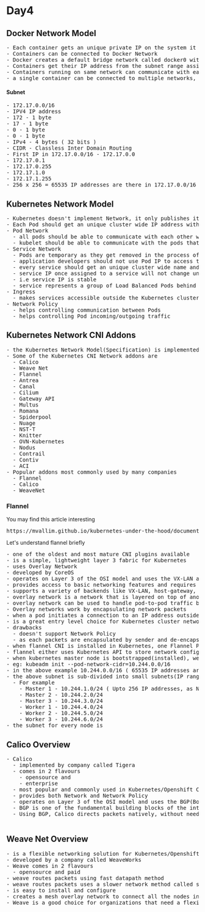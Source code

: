 # Day4

## Docker Network Model
<pre>
- Each container gets an unique private IP on the system it runs
- Containers can be connected to Docker Network
- Docker creates a default bridge network called docker0 with subnet 172.17.0.0/16 ( 65535 IP addresses )
- Containers get their IP address from the subnet range assigned to the Docker network
- Containers running on same network can communicate with each other directly
- a single container can be connected to multiple networks, which means they may get multiple IP addresses
</pre>  

#### Subnet
<pre>
- 172.17.0.0/16
- IPV4 IP address
- 172 - 1 byte
- 17 - 1 byte
- 0 - 1 byte
- 0 - 1 byte
- IPv4 - 4 bytes ( 32 bits )
- CIDR - Classless Inter Domain Routing
- First IP in 172.17.0.0/16 - 172.17.0.0
- 172.17.0.1
- 172.17.0.255
- 172.17.1.0
- 172.17.1.255
- 256 x 256 = 65535 IP addresses are there in 172.17.0.0/16 Network
</pre>

## Kubernetes Network Model
<pre>
- Kubernetes doesn't implement Network, it only publishes its Network requirements as Kubernetes Network specification, while third-party vendors implements the Kubernetes Network specification, which is referred as Kubernetes Network Model
- Each Pod should get an unique cluster wide IP address within the Kubernetes cluster
- Pod Network
  - all pods should be able to communicate with each other whether they run in same node or different nodes
  - kubelet should be able to communicate with the pods that runs on the node where kubelet is running
- Service Network
  - Pods are temporary as they get removed in the process of scale up/down, rolling update, etc.
  - application developers should not use Pod IP to access them
  - every service should get an unique cluster wide name and IP address
  - service IP once assigned to a service will not change until the service exists
  - i.e service IP is stable
  - service represents a group of Load Balanced Pods behind them
- Ingress
  - makes services accessible outside the Kubernetes cluster
- Network Policy
  - helps controlling communication between Pods
  - helps controlling Pod incoming/outgoing traffic
</pre>

## Kubernetes Network CNI Addons
<pre>
- the Kubernetes Network Model(Specification) is implemented by third-party CNI plugins/addons
- Some of the Kubernetes CNI Network addons are
  - Calico
  - Weave Net
  - Flannel
  - Antrea
  - Canal
  - Cilium
  - Gateway API
  - Multus
  - Romana
  - Spiderpool
  - Nuage
  - NST-T
  - Knitter
  - OVN-Kubernetes
  - Nodus
  - Contrail
  - Contiv
  - ACI
- Popular addons most commonly used by many companies
  - Flannel
  - Calico
  - WeaveNet
</pre>

### Flannel
You may find this article interesting 
<pre>
https://mvallim.github.io/kubernetes-under-the-hood/documentation/kube-flannel.html  
</pre>

Let's understand flannel briefly
<pre>
- one of the oldest and most mature CNI plugins available
- is a simple, lightweight layer 3 fabric for Kubernetes
- uses Overlay Network
- developed by CoreOS
- operates on Layer 3 of the OSI model and uses the VX-LAN as its default backend to move network packets between nodes
- provides access to basic networking features and requires limited amount of administration to set up and maintain
- supports a variety of backends like VX-LAN, host-gateway, AWS VPC, AliVPC, IPIP, and IPSec etc., 
- overlay network is a network that is layered on top of another network
- overlay network can be used to handle pod-to-pod traffic between nodes 
- Overlay networks work by encapsulating network packets
- when a pod initiates a connection to an IP address outside of the cluster, the node hosting the pod will use SNAT (Source Network Address Translation) to map the source address of the packet from the pod IP to the node IP
- is a great entry level choice for Kubernetes cluster networking
- drawbacks
  - doesn't support Network Policy
  - as each packets are encapsulated by sender and de-encapsulated by the receiver it impacts overvall network performance negatively
- when flannel CNI is installed in Kubernetes, one Flannel Pod gets created on each Kubernetes node
- flannel either uses Kubernetes API to store network configurations in etcd or gets direct write access to etcd database just like API Server
- when kubernetes master node is bootstrapped(installed), we need to assign a Pod network subnet
- eg: kubeadm init --pod-network-cidr=10.244.0.0/16
- in the above example 10.244.0.0/16 ( 65535 IP addresses are allocated for Pods created in the K8s cluster )
- the above subnet is sub-divided into small subnets(IP ranges) and allocated to every node by Flannel
  - For example
    - Master 1 - 10.244.1.0/24 ( Upto 256 IP addresses, as Nodes by default can support only 110 Pods this is more than enough )
    - Master 2 - 10.244.2.0/24 
    - Master 3 - 10.244.3.0/24
    - Worker 1 - 10.244.4.0/24
    - Worker 2 - 10.244.5.0/24
    - Worker 3 - 10.244.6.0/24
- the subnet for every node is    
</pre>

## Calico Overview
<pre>
- Calico 
  - implemented by company called Tigera
  - comes in 2 flavours
    - opensource and
    - enterprise
  - most popular and commonly used in Kubernetes/Openshift CNI
  - provides both Network and Network Policy
  - operates on Layer 3 of the OSI model and uses the BGP(Border Gateway Protocol) protocol to move network packets between nodes
  - BGP is one of the fundamental building blocks of the internet, with exceptional scaling characteristics
  - Using BGP, Calico directs packets natively, without needing to wrap them in additional layers of encapsulation

</pre>	

## Weave Net Overview
<pre>
- is a flexible networking solution for Kubernetes/Openshift clusters
- developed by a company called WeaveWorks
- Weave comes in 2 flavours
  - opensource and paid
- weave routes packets using fast datapath method
- weave routes packets uses a slower network method called sleeve packet forward when fast datapath fails
- is easy to install and configure
- creates a mesh overlay network to connect all the nodes in the cluster
- Weave is a good choice for organizations that need a flexible and scalable networking solution for their Kubernetes/Openshift clusters	
</pre>
